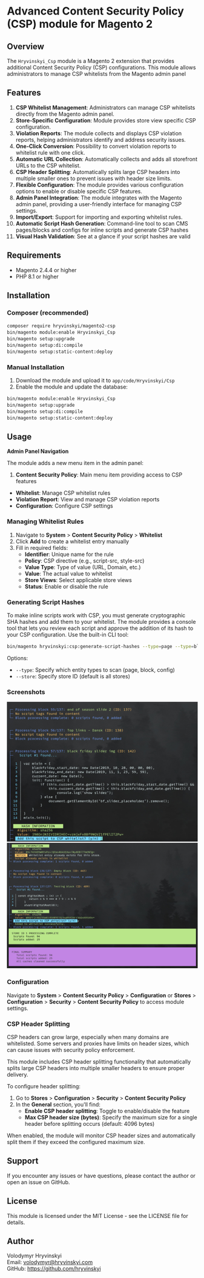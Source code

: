 # Advanced Content Security Policy (CSP) module for Magento 2

## Overview

The `Hryvinskyi_Csp` module is a Magento 2 extension that provides additional Content Security Policy (CSP) configurations.
This module allows administrators to manage CSP whitelists from the Magento admin panel 

## Features
 1. **CSP Whitelist Management**: Administrators can manage CSP whitelists directly from the Magento admin panel.
 2. **Store-Specific Configuration**: Module provides store view specific CSP configuration.
 3. **Violation Reports**: The module collects and displays CSP violation reports, helping administrators identify and address security issues.
 4. **One-Click Conversion**: Possibility to convert violation reports to whitelist rule with one click.
 5. **Automatic URL Collection**: Automatically collects and adds all storefront URLs to the CSP whitelist.
 6. **CSP Header Splitting**: Automatically splits large CSP headers into multiple smaller ones to prevent issues with header size limits.
 7. **Flexible Configuration**: The module provides various configuration options to enable or disable specific CSP features.
 8. **Admin Panel Integration**: The module integrates with the Magento admin panel, providing a user-friendly interface for managing CSP settings.
 9. **Import/Export**: Support for importing and exporting whitelist rules.
10. **Automatic Script Hash Generation**: Command-line tool to scan CMS pages/blocks and configs for inline scripts and generate CSP hashes
11. **Visual Hash Validation**: See at a glance if your script hashes are valid

## Requirements

- Magento 2.4.4 or higher
- PHP 8.1 or higher

## Installation

### Composer (recommended)

```bash
composer require hryvinskyi/magento2-csp
bin/magento module:enable Hryvinskyi_Csp
bin/magento setup:upgrade
bin/magento setup:di:compile
bin/magento setup:static-content:deploy
```

### Manual Installation

1. Download the module and upload it to `app/code/Hryvinskyi/Csp`
2. Enable the module and update the database:

```bash
bin/magento module:enable Hryvinskyi_Csp
bin/magento setup:upgrade
bin/magento setup:di:compile
bin/magento setup:static-content:deploy
```

## Usage

**Admin Panel Navigation**

The module adds a new menu item in the admin panel:

 1. **Content Security Policy**: Main menu item providing access to CSP features
   - **Whitelist**: Manage CSP whitelist rules
   - **Violation Report**: View and manage CSP violation reports
   - **Configuration**: Configure CSP settings

### Managing Whitelist Rules

 1. Navigate to **System** > **Content Security Policy** > **Whitelist**
 2. Click **Add** to create a whitelist entry manually
 3. Fill in required fields:
    - **Identifier**: Unique name for the rule 
    - **Policy**: CSP directive (e.g., script-src, style-src)
    - **Value Type**: Type of value (URL, Domain, etc.)
    - **Value**: The actual value to whitelist 
    - **Store Views**: Select applicable store views 
    - **Status**: Enable or disable the rule

### Generating Script Hashes

To make inline scripts work with CSP, you must generate cryptographic SHA hashes and add them to your whitelist. 
The module provides a console tool that lets you review each script and approve the addition of its hash to your CSP configuration.
Use the built-in CLI tool:

```bash
bin/magento hryvinskyi:csp:generate-script-hashes --type=page --type=block --store=1
```

Options:
 - `--type`: Specify which entity types to scan (page, block, config)
 - `--store`: Specify store ID (default is all stores)

### Screenshots
![console-screenshot-1.jpg](docs/images/console-screenshot-1.jpg)
![final_summary.jpg](docs/images/final_summary.jpg)

### Configuration
Navigate to **System** > **Content Security Policy** > **Configuration** or **Stores** > **Configuration** > **Security** > **Content Security Policy** to access module settings.

### CSP Header Splitting

CSP headers can grow large, especially when many domains are whitelisted. Some servers and proxies have limits on header sizes, which can cause issues with security policy enforcement.

This module includes CSP header splitting functionality that automatically splits large CSP headers into multiple smaller headers to ensure proper delivery.

To configure header splitting:

1. Go to **Stores** > **Configuration** > **Security** > **Content Security Policy**
2. In the **General** section, you'll find:
    - **Enable CSP header splitting**: Toggle to enable/disable the feature
    - **Max CSP header size (bytes)**: Specify the maximum size for a single header before splitting occurs (default: 4096 bytes)

When enabled, the module will monitor CSP header sizes and automatically split them if they exceed the configured maximum size.

## Support
If you encounter any issues or have questions, please contact the author or open an issue on GitHub.

## License
This module is licensed under the MIT License - see the LICENSE file for details.

## Author

Volodymyr Hryvinskyi  
Email: volodymyr@hryvinskyi.com  
GitHub: https://github.com/hryvinskyi